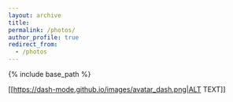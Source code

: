 ```yaml
---
layout: archive
title:
permalink: /photos/
author_profile: true
redirect_from:
  - /photos
---
```

{% include base_path %}

[[https://dash-mode.github.io/images/avatar_dash.png|ALT TEXT]]
